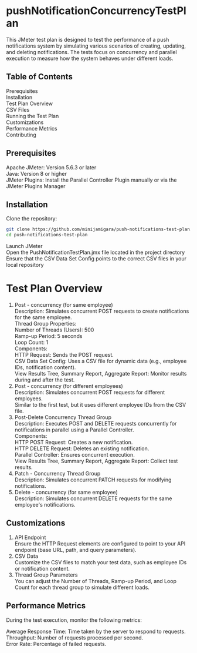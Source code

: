 # pushNotificationConcurrencyTestPlan

This JMeter test plan is designed to test the performance of a push notifications system by simulating various scenarios of creating, updating, and deleting notifications. The tests focus on concurrency and parallel execution to measure how the system behaves under different loads.

## Table of Contents</br>
Prerequisites</br>
Installation</br>
Test Plan Overview</br>
CSV Files</br>
Running the Test Plan</br>
Customizations</br>
Performance Metrics</br>
Contributing

## Prerequisites
Apache JMeter: Version 5.6.3 or later </br>
Java: Version 8 or higher </br>
JMeter Plugins: Install the Parallel Controller Plugin manually or via the JMeter Plugins Manager </br>

## Installation
Clone the repository:
```bash
git clone https://github.com/minijamigara/push-notifications-test-plan.git
cd push-notifications-test-plan
```


Launch JMeter </br>
Open the PushNotificationTestPlan.jmx file located in the project directory </br>
Ensure that the CSV Data Set Config points to the correct CSV files in your local repository </br>

# Test Plan Overview
1. Post - concurrency (for same employee) </br>
Description: Simulates concurrent POST requests to create notifications for the same employee. </br>
Thread Group Properties: </br>
Number of Threads (Users): 500 </br>
Ramp-up Period: 5 seconds </br>
Loop Count: 1 </br>
Components: </br>
HTTP Request: Sends the POST request. </br>
CSV Data Set Config: Uses a CSV file for dynamic data (e.g., employee IDs, notification content). </br>
View Results Tree, Summary Report, Aggregate Report: Monitor results during and after the test. </br>
2. Post - concurrency (for different employees)  </br>
Description: Simulates concurrent POST requests for different employees.  </br>
Similar to the first test, but it uses different employee IDs from the CSV file.  </br>
3. Post-Delete Concurrency Thread Group  </br>
Description: Executes POST and DELETE requests concurrently for notifications in parallel using a Parallel Controller.  </br>
Components:  </br>
HTTP POST Request: Creates a new notification.  </br>
HTTP DELETE Request: Deletes an existing notification.  </br>
Parallel Controller: Ensures concurrent execution. </br>
View Results Tree, Summary Report, Aggregate Report: Collect test results.  </br>
4. Patch - Concurrency Thread Group  </br>
Description: Simulates concurrent PATCH requests for modifying notifications.  </br>
5. Delete - concurrency (for same employee)  </br>
Description: Simulates concurrent DELETE requests for the same employee's notifications.  </br>


## Customizations
1. API Endpoint </br>
Ensure the HTTP Request elements are configured to point to your API endpoint (base URL, path, and query parameters). </br>
2. CSV Data </br>
Customize the CSV files to match your test data, such as employee IDs or notification content. </br>
3. Thread Group Parameters </br>
You can adjust the Number of Threads, Ramp-up Period, and Loop Count for each thread group to simulate different loads. </br>

## Performance Metrics
During the test execution, monitor the following metrics: </br>

Average Response Time: Time taken by the server to respond to requests. </br>
Throughput: Number of requests processed per second. </br>
Error Rate: Percentage of failed requests. </br>



